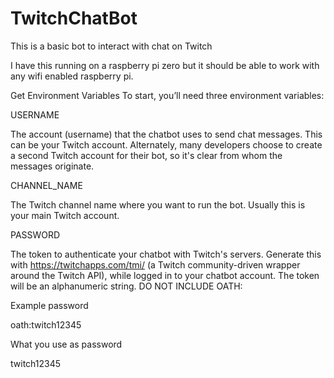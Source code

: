 # TwitchChatBot
This is a basic bot to interact with chat on Twitch

I have this running on a raspberry pi zero but it should be able to work with any wifi
enabled raspberry pi.

Get Environment Variables
To start, you’ll need three environment variables:

USERNAME

The account (username) that the chatbot uses to send chat messages. This can be your Twitch account. Alternately, many developers choose to create a second Twitch account for their bot, so it's clear from whom the messages originate.

CHANNEL_NAME

The Twitch channel name where you want to run the bot. Usually this is your main Twitch account.

PASSWORD	

The token to authenticate your chatbot with Twitch's servers. Generate this with https://twitchapps.com/tmi/ (a Twitch community-driven wrapper around the Twitch API), while logged in to your chatbot account. The token will be an alphanumeric string. DO NOT INCLUDE OATH:

Example password

oath:twitch12345

What you use as password

twitch12345

